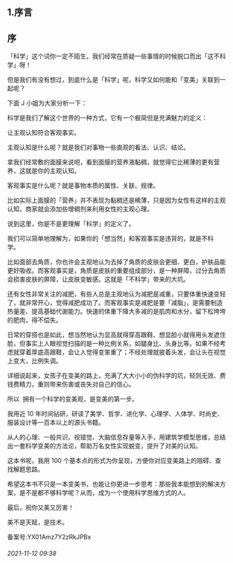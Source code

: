 ## 1.序言
**序**
-----


「科学」这个词你一定不陌生，我们经常在质疑一些事情的时候脱口而出「这不科学」呀！ 


但是我们有没有想过，到底什么是「科学」呢，科学又如何能和「变美」关联到一起呢？ 


下面 J 小姐为大家分析一下： 


科学是我们了解这个世界的一种方式，它有一个极简但是充满魅力的定义： 


让主观认知符合客观事实。  


主观认知是什么呢？就是我们对事物一些直观的看法、认识、结论。 


拿我们经常敷的面膜来说吧，看到面膜的营养液黏稠，就觉得它比稀薄的更有营养，这就是你的主观认知。 


客观事实是什么呢？就是事物本质的属性、关联、规律。 


比如实际上面膜的「营养」并不表现为黏稠还是稀薄，只是因为女性有这样的主观认知，商家就会添加些增稠剂来利用女性的主观心理。 


说到这里，你是不是更理解「科学」的定义了。 


我们可以简单地理解为，如果你的「想当然」和客观事实是违背的，就是不科学。 


比如面部去角质，你也许会主观地认为去掉了角质的皮肤会更细、更白，护肤品能更好吸收。而客观事实是，角质是皮肤的重要组成部分，是一种屏障，过分去角质会损害皮肤的屏障，让皮肤变敏感。这就是「不科学」带来的大坑。 


还有女性非常关注的减肥，有些人总是主观地认为减肥是减重，只要体重快速变轻了，就非常开心，觉得减肥成功了。而客观事实是减肥是要「减脂」，是需要制造热量差、提高基础代谢能力。快速的体重下降大多减的是肌肉和水分，留下松垮垮的肥肉，得不偿失。 


日常的穿搭也是如此，想当然地认为显高就得穿高跟鞋、想显脸小就得用头发遮住脸，但事实上人眼视觉扫描的是一种比例关系，如腿身比、头身比等。如果不经考虑就穿着厚底高跟鞋，会让人觉得变笨重了；不经处理就披着头发，会让头在视觉上变大，比例失调。 


详细说起来，女孩子在变美的路上，充满了大大小小的伪科学的坑，轻则无效、费钱费精力，重则带来伤害或丧失对自己的信心。 


所以  拥有一个科学的变美观，是变美的第一步。  


我用近 10 年时间钻研，研读了美学、哲学、进化学、心理学、人体学、时尚史、服装设计等一百本以上的源头书籍。 


从人的心理、一般共识、视错觉、大脑信息存量等入手，用建筑学模型思维，总结出一套科学变美的方法论，帮助万名女性实现蜕变，提升了对美的认知。 


这本书呢，我用 100 个基本点的形式为你呈现，方便你对应变美路上的阻碍、查找解题思路。  


希望这本书不只是一本变美书，也能让你更进一步思考：那些我本能想到的解决方案，是不是都不够科学呢？从而，成为一个使用科学思维方式的人。 


最后，祝你又美又厉害！ 


美不是天赋，是技术。


备案号:YX01Amz7Y2zRkJPBx


###### 2021-11-12 09:38
